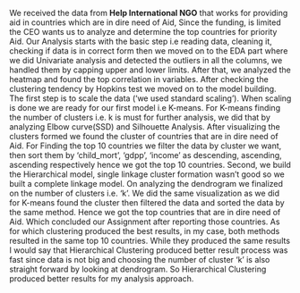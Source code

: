 We received the data from **Help International NGO** that works for providing aid in countries which are in dire need of
Aid, Since the funding, is limited the CEO wants us to analyze and determine the top countries for priority Aid. Our Analysis
starts with the basic step i.e reading data, cleaning it, checking if data is in correct form then we moved on to the EDA
part where we did Univariate analysis and detected the outliers in all the columns, we handled them by capping
upper and lower limits. After that, we analyzed the heatmap and found the top correlation in variables.
After checking the clustering tendency by Hopkins test we moved on to the model building. The first step is to scale the data
(‘we used standard scaling’). When scaling is done we are ready for our first model i.e K-means. For K-means finding
the number of clusters i.e. k is must for further analysis, we did that by analyzing Elbow curve(SSD) and Silhouette
Analysis. After visualizing the clusters formed we found the cluster of countries that are in dire need of Aid. For
Finding the top 10 countries we filter the data by cluster we want, then sort them by ‘child_mort’, ‘gdpp’, ‘income’ as
descending, ascending, ascending respectively hence we got the top 10 countries.
Second, we build the Hierarchical model, single linkage cluster formation wasn’t good so we built a complete linkage
model. On analyzing the dendrogram we finalized on the number of clusters i.e. ‘k’. We did the same visualization as we did for
K-means found the cluster then filtered the data and sorted the data by the same method. Hence we got the top
countries that are in dire need of Aid. Which concluded our Assignment after reporting those countries.
As for which clustering produced the best results, in my case, both methods resulted in the same top 10 countries. While they
produced the same results I would say that Hierarchical Clustering produced better result process was fast since data is
not big and choosing the number of cluster ‘k’ is also straight forward by looking at dendrogram. So Hierarchical
Clustering produced better results for my analysis approach.
